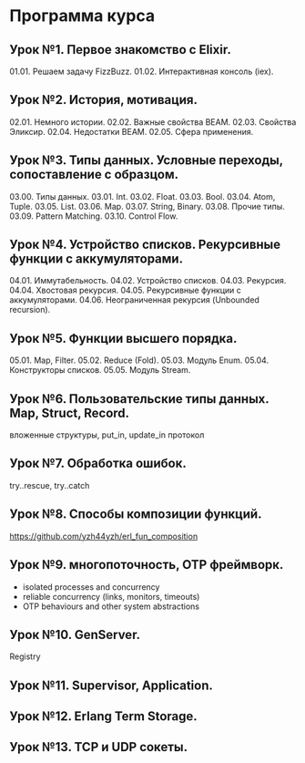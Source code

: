 # Программа курса

## Урок №1. Первое знакомство с Elixir.
01.01. Решаем задачу FizzBuzz.
01.02. Интерактивная консоль (iex).

## Урок №2. История, мотивация.
02.01. Немного истории.
02.02. Важные свойства BEAM.
02.03. Свойства Эликсир.
02.04. Недостатки BEAM.
02.05. Сфера применения.

## Урок №3. Типы данных. Условные переходы, сопоставление с образцом.
03.00. Типы данных.
03.01. Int.
03.02. Float. 
03.03. Bool.
03.04. Atom, Tuple.
03.05. List.
03.06. Map.
03.07. String, Binary.
03.08. Прочие типы.
03.09. Pattern Matching.
03.10. Control Flow.

## Урок №4. Устройство списков. Рекурсивные функции с аккумуляторами.
04.01. Иммутабельность.
04.02. Устройство списков.
04.03. Рекурсия.
04.04. Хвостовая рекурсия.
04.05. Рекурсивные функции с аккумуляторами.
04.06. Неограниченная рекурсия (Unbounded recursion).

## Урок №5. Функции высшего порядка. 
05.01. Map, Filter.
05.02. Reduce (Fold).
05.03. Модуль Enum.
05.04. Конструкторы списков.
05.05. Модуль Stream.

## Урок №6. Пользовательские типы данных. Map, Struct, Record.
вложенные структуры, put_in, update_in
протокол

## Урок №7. Обработка ошибок.
try..rescue, try..catch

## Урок №8. Способы композиции функций.
https://github.com/yzh44yzh/erl_fun_composition

## Урок №9. многопоточность, OTP фреймворк.
- isolated processes and concurrency
- reliable concurrency (links, monitors, timeouts)
- OTP behaviours and other system abstractions

## Урок №10. GenServer.
Registry

## Урок №11. Supervisor, Application.


## Урок №12. Erlang Term Storage.

## Урок №13. TCP и UDP сокеты.